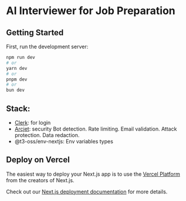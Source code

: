 # AI Interviewer for Job Preparation

## Getting Started

First, run the development server:

```bash
npm run dev
# or
yarn dev
# or
pnpm dev
# or
bun dev
```

## Stack:

- [Clerk](https://clerk.com/docs/nextjs/getting-started/quickstart): for login
- [Arcjet](https://docs.arcjet.com/get-started?f=next-js): security Bot detection. Rate limiting. Email validation. Attack protection. Data redaction.
- @t3-oss/env-nextjs: Env variables types

## Deploy on Vercel

The easiest way to deploy your Next.js app is to use the [Vercel Platform](https://vercel.com/new?utm_medium=default-template&filter=next.js&utm_source=create-next-app&utm_campaign=create-next-app-readme) from the creators of Next.js.

Check out our [Next.js deployment documentation](https://nextjs.org/docs/app/building-your-application/deploying) for more details.
